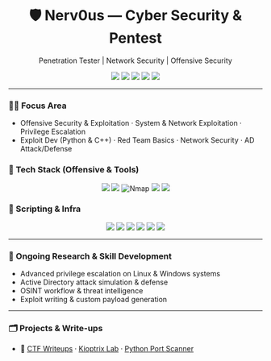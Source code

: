 <!-- Header -->
<h1 align="center">🛡️ Nerv0us — Cyber Security & Pentest</h1>
<p align="center">Penetration Tester | Network Security | Offensive Security</p>

<!-- Quick Links / Social -->
<p align="center">
  <a href="https://x.com/aprsty_"><img src="https://img.shields.io/badge/X-000000?style=for-the-badge&logo=x&logoColor=white" /></a>
  <a href="https://www.linkedin.com/in/USERNAME"><img src="https://img.shields.io/badge/LinkedIn-0A66C2?style=for-the-badge&logo=linkedin&logoColor=white" /></a>
  <a href="https://app.hackthebox.com/profile/USERNAME"><img src="https://img.shields.io/badge/Hack%20The%20Box-9FEF00?style=for-the-badge&logo=hackthebox&logoColor=111" /></a>
  <a href="https://medium.com/@andiprsty.n"><img src="https://img.shields.io/badge/Medium-12100E?style=for-the-badge&logo=medium&logoColor=white" /></a>
  <a href="https://www.facebook.com/andi.pras.308734/"><img src="https://img.shields.io/badge/Facebook-1877F2?style=for-the-badge&logo=facebook&logoColor=white" /></a>
</p>

---

### 👨‍💻 Focus Area
- Offensive Security & Exploitation · System & Network Exploitation · Privilege Escalation 
- Exploit Dev (Python & C++) · Red Team Basics · Network Security · AD Attack/Defense 

### 🧰 Tech Stack (Offensive & Tools)
<p align="center">
  <img src="https://img.shields.io/badge/Burp%20Suite-FF6633?style=for-the-badge&logo=burpsuite&logoColor=white" />
  <img src="https://img.shields.io/badge/Wireshark-1679A7?style=for-the-badge&logo=wireshark&logoColor=white" />
  <img src="https://img.shields.io/badge/Nmap-9FEF00?style=for-the-badge&logoColor=111" alt="Nmap" />
  <img src="https://img.shields.io/badge/Metasploit-2A8ECA?style=for-the-badge&logo=metasploit&logoColor=white" />
  <img src="https://img.shields.io/badge/OWASP-000000?style=for-the-badge&logo=owasp&logoColor=white" />
</p>

### 🧪 Scripting & Infra
<p align="center">
  <img src="https://img.shields.io/badge/Python-3776AB?style=for-the-badge&logo=python&logoColor=white" />
  <img src="https://img.shields.io/badge/C++-00599C?style=for-the-badge&logo=cplusplus&logoColor=white" />
  <img src="https://img.shields.io/badge/Bash-121011?style=for-the-badge&logo=gnubash&logoColor=white" />
  <img src="https://img.shields.io/badge/PowerShell-2CA5E0?style=for-the-badge&logo=powershell&logoColor=white" />
  <img src="https://img.shields.io/badge/Docker-2496ED?style=for-the-badge&logo=docker&logoColor=white" />
  <img src="https://img.shields.io/badge/Git-F05032?style=for-the-badge&logo=git&logoColor=white" />
</p>

---

### 🧩 Ongoing Research & Skill Development
- Advanced privilege escalation on Linux & Windows systems  
- Active Directory attack simulation & defense  
- OSINT workflow & threat intelligence  
- Exploit writing & custom payload generation

---

### 🗂️ Projects & Write-ups
- 🔗 <a href="https://github.com/USERNAME/CTF-Writeups">CTF Writeups</a> ·
  <a href="https://github.com/USERNAME/Kioptrix-Writeup">Kioptrix Lab</a> ·
  <a href="https://github.com/USERNAME/PortScanner">Python Port Scanner</a>




